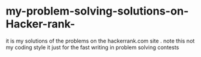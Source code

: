 # my-problem-solving-solutions-on-Hacker-rank-
it is my solutions of the problems on the hackerrank.com site .  note this not my coding style it just for the fast writing in problem solving contests
